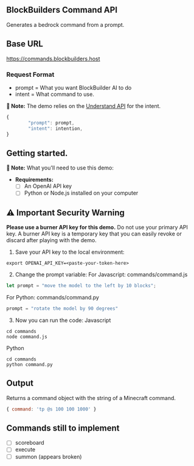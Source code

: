 ## BlockBuilders Command API 

Generates a bedrock command from a prompt. 

## Base URL
https://commands.blockbuilders.host

### Request Format
- prompt = What you want BlockBuilder AI to do 
- intent = What command to use. 

**📝 Note:** The demo relies on the [Understand API](../understand/Understand%20API.md) for the intent.
```javascript
{
        "prompt": prompt,
        "intent": intention,
}
```
 
## Getting started.

**📝 Note:** What you'll need to use this demo:
- **Requirements:**
  - [ ] An OpenAI API key
  - [ ] Python or Node.js installed on your computer

## ⚠️ Important Security Warning
**Please use a burner API key for this demo.** Do not use your primary API key. A burner API key is a temporary key that you can easily revoke or discard after playing with the demo. 

1. Save your API key to the local environment:
```shell
export OPENAI_API_KEY=<paste-your-token-here>
```
2. Change the prompt variable:
For Javascript: commands/command.js
```javascript
let prompt = "move the model to the left by 10 blocks";
```
For Python: commands/command.py
```python
prompt = "rotate the model by 90 degrees"
```
3. Now you can run the code:
Javascript
```shell
cd commands
node command.js
```
Python
```shell
cd commands
python command.py
```
## Output
Returns a command object with the string of a Minecraft command.
```javascript
{ command: 'tp @s 100 100 1000' }
```

## Commands still to implement
- [ ] scoreboard
- [ ] execute
- [ ] summon (appears broken)
